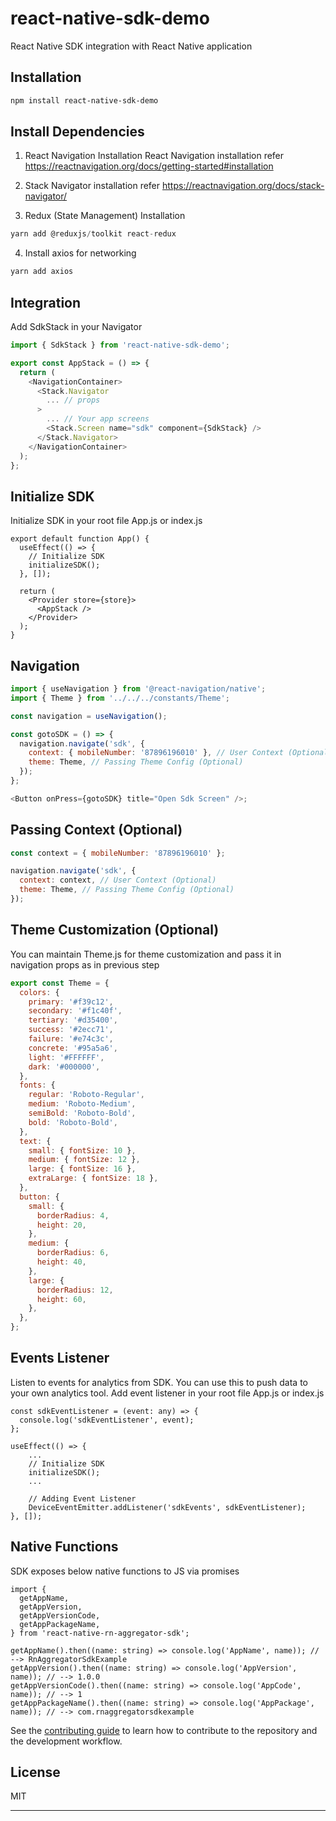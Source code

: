# react-native-sdk-demo

React Native SDK integration with React Native application

## Installation

```sh
npm install react-native-sdk-demo
```

## Install Dependencies

1. React Navigation Installation
   React Navigation installation refer https://reactnavigation.org/docs/getting-started#installation

2. Stack Navigator installation refer https://reactnavigation.org/docs/stack-navigator/

3. Redux (State Management) Installation

```js
yarn add @reduxjs/toolkit react-redux

```

4. Install axios for networking

```js
yarn add axios

```

## Integration

Add SdkStack in your Navigator

```js
import { SdkStack } from 'react-native-sdk-demo';

export const AppStack = () => {
  return (
    <NavigationContainer>
      <Stack.Navigator
        ... // props
      >
        ... // Your app screens
        <Stack.Screen name="sdk" component={SdkStack} />
      </Stack.Navigator>
    </NavigationContainer>
  );
};
```

## Initialize SDK

Initialize SDK in your root file App.js or index.js

```
export default function App() {
  useEffect(() => {
    // Initialize SDK
    initializeSDK();
  }, []);

  return (
    <Provider store={store}>
      <AppStack />
    </Provider>
  );
}

```

## Navigation

```js
import { useNavigation } from '@react-navigation/native';
import { Theme } from '../../../constants/Theme';

const navigation = useNavigation();

const gotoSDK = () => {
  navigation.navigate('sdk', {
    context: { mobileNumber: '87896196010' }, // User Context (Optional)
    theme: Theme, // Passing Theme Config (Optional)
  });
};

<Button onPress={gotoSDK} title="Open Sdk Screen" />;
```

## Passing Context (Optional)

```js
const context = { mobileNumber: '87896196010' };

navigation.navigate('sdk', {
  context: context, // User Context (Optional)
  theme: Theme, // Passing Theme Config (Optional)
});
```

## Theme Customization (Optional)

You can maintain Theme.js for theme customization and pass it in navigation props as in previous step

```js
export const Theme = {
  colors: {
    primary: '#f39c12',
    secondary: '#f1c40f',
    tertiary: '#d35400',
    success: '#2ecc71',
    failure: '#e74c3c',
    concrete: '#95a5a6',
    light: '#FFFFFF',
    dark: '#000000',
  },
  fonts: {
    regular: 'Roboto-Regular',
    medium: 'Roboto-Medium',
    semiBold: 'Roboto-Bold',
    bold: 'Roboto-Bold',
  },
  text: {
    small: { fontSize: 10 },
    medium: { fontSize: 12 },
    large: { fontSize: 16 },
    extraLarge: { fontSize: 18 },
  },
  button: {
    small: {
      borderRadius: 4,
      height: 20,
    },
    medium: {
      borderRadius: 6,
      height: 40,
    },
    large: {
      borderRadius: 12,
      height: 60,
    },
  },
};
```

## Events Listener

Listen to events for analytics from SDK. You can use this to push data to your own analytics tool.
Add event listener in your root file App.js or index.js

```
const sdkEventListener = (event: any) => {
  console.log('sdkEventListener', event);
};

useEffect(() => {
    ...
    // Initialize SDK
    initializeSDK();
    ...

    // Adding Event Listener
    DeviceEventEmitter.addListener('sdkEvents', sdkEventListener);
}, []);

```

## Native Functions

SDK exposes below native functions to JS via promises

```
import {
  getAppName,
  getAppVersion,
  getAppVersionCode,
  getAppPackageName,
} from 'react-native-rn-aggregator-sdk';

getAppName().then((name: string) => console.log('AppName', name)); // --> RnAggregatorSdkExample
getAppVersion().then((name: string) => console.log('AppVersion', name)); // --> 1.0.0
getAppVersionCode().then((name: string) => console.log('AppCode', name)); // --> 1
getAppPackageName().then((name: string) => console.log('AppPackage', name)); // --> com.rnaggregatorsdkexample

```

See the [contributing guide](CONTRIBUTING.md) to learn how to contribute to the repository and the development workflow.

## License

MIT

---

